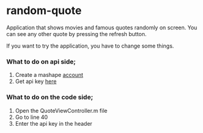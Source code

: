 # random-quote

Application that shows movies and famous quotes randomly on screen. You can see any other quote by pressing the refresh button.

If you want to try the application, you have to change some things.

### What to do on api side;
1. Create a mashape [account](https://id.mashape.com/register)
2. Get api key [here](http://docs.mashape.com/api-keys#changing)

### What to do on the code side;
1. Open the QuoteViewController.m file
2. Go to line 40
3. Enter the api key in the header

